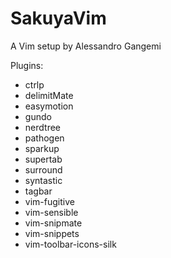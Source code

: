SakuyaVim
===

A Vim setup by Alessandro Gangemi

Plugins:

* ctrlp
* delimitMate
* easymotion
* gundo
* nerdtree
* pathogen
* sparkup
* supertab
* surround
* syntastic
* tagbar
* vim-fugitive
* vim-sensible
* vim-snipmate
* vim-snippets
* vim-toolbar-icons-silk
